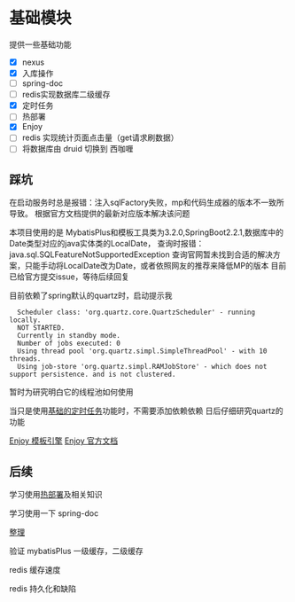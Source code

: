 # 基础模块

提供一些基础功能
- [X] nexus
- [X] 入库操作
- [ ] spring-doc
- [ ] redis实现数据库二级缓存
- [X] 定时任务
- [ ] 热部署
- [X] Enjoy
- [ ] redis 实现统计页面点击量（get请求刷数据）
- [ ] 将数据库由 druid 切换到 西咖喱

## 踩坑
在启动服务时总是报错：注入sqlFactory失败，mp和代码生成器的版本不一致所导致。
根据官方文档提供的最新对应版本解决该问题

本项目使用的是 MybatisPlus和模板工具类为3.2.0,SpringBoot2.2.1,数据库中的Date类型对应的java实体类的LocalDate，
查询时报错：java.sql.SQLFeatureNotSupportedException
查询官网暂未找到合适的解决方案，只能手动将LocalDate改为Date，或者依照网友的推荐来降低MP的版本
目前已给官方提交issue，等待后续回复

目前依赖了spring默认的quartz时，启动提示我
```
  Scheduler class: 'org.quartz.core.QuartzScheduler' - running locally.
  NOT STARTED.
  Currently in standby mode.
  Number of jobs executed: 0
  Using thread pool 'org.quartz.simpl.SimpleThreadPool' - with 10 threads.
  Using job-store 'org.quartz.simpl.RAMJobStore' - which does not support persistence. and is not clustered.
```
暂时为研究明白它的线程池如何使用

当只是使用[基础的定时任务](https://github.com/MrTallon/191130/blob/master/base/src/main/java/com/base/utils/QuartzUtil.java)功能时，不需要添加依赖依赖
日后仔细研究quartz的功能

[Enjoy 模板引擎](http://www.jfinal.com/share/457)
[Enjoy 官方文档](https://www.jfinal.com/doc/6-10)



## 后续

学习使用[热部署](https://www.jdon.com/50644)及相关知识

学习使用一下 spring-doc

[整理](https://blog.csdn.net/vhfdff/article/details/89048334)


验证 mybatisPlus 一级缓存，二级缓存

redis 缓存速度

redis 持久化和缺陷


